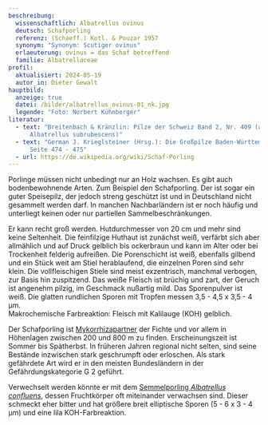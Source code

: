 ```yaml
---
beschreibung:
  wissenschaftlich: Albatrellus ovinus
  deutsch: Schafporling
  referenz: (Schaeff.) Kotl. & Pouzar 1957
  synonym: "Synonym: Scutiger ovinus"
  erlaeuterung: ovinus = das Schaf betreffend
  familie: Albatrellaceae
profil:
  aktualisiert: 2024-05-19
  autor_in: Dieter Gewalt
hauptbild:
  anzeige: true
  datei: /bilder/albatrellus_ovinus-01_nk.jpg
  legende: "Foto: Norbert Kühnberger"
literatur:
  - text: "Breitenbach & Kränzlin: Pilze der Schweiz Band 2, Nr. 409 (als
      Albatrellus subrubescens)"
  - text: "German J. Krieglsteiner (Hrsg.): Die Großpilze Baden-Württembergs Band 1,
      Seite 474 - 475"
  - url: https://de.wikipedia.org/wiki/Schaf-Porling
---
```

Porlinge müssen nicht unbedingt nur an Holz wachsen. Es gibt auch bodenbewohnende Arten. Zum Beispiel den Schafporling.  Der ist sogar ein guter Speisepilz, der jedoch streng geschützt ist und in Deutschland nicht gesammelt werden darf. In manchen Nachbarländern ist er noch häufig und unterliegt keinen oder nur partiellen Sammelbeschränkungen.

Er kann recht groß werden. Hutdurchmesser von 20 cm und mehr sind keine Seltenheit. Die feinfilzige Huthaut ist zunächst weiß, verfärbt sich aber allmählich und auf Druck gelblich bis ockerbraun und kann im Alter oder bei Trockenheit felderig aufreißen. Die Porenschicht ist weiß, ebenfalls gilbend und ein Stück weit am Stiel herablaufend, die einzelnen Poren sind sehr klein. Die vollfleischigen Stiele sind meist exzentrisch, manchmal verbogen, zur Basis hin zuspitzend. Das weiße Fleisch ist brüchig und zart, der Geruch ist angenehm pilzig, im Geschmack nußartig mild. Das Sporenpulver ist weiß. Die glatten rundlichen Sporen mit Tropfen messen 3,5 - 4,5 x 3,5 - 4 µm.\
Makrochemische Farbreaktion: Fleisch mit Kalilauge (KOH) gelblich.

Der Schafporling ist [Mykorrhizapartner](Mykorrhiza "Glossar") der Fichte und vor allem in Höhenlagen zwischen 200 und 800 m zu finden. Erscheinungszeit ist Sommer bis Spätherbst. In früheren Jahren regional nicht selten, sind seine Bestände inzwischen stark geschrumpft oder erloschen. Als stark gefährdete Art wird er in den meisten Bundesländern in der Gefährdungskategorie G 2 geführt. 

Verwechselt werden könnte er mit dem [Semmelporling *Albatrellus confluens*](/pilze/albatrellus-confluens-semmelporling), dessen Fruchtkörper oft miteinander verwachsen sind. Dieser schmeckt eher bitter und hat größere breit elliptische Sporen (5 - 6 x 3 - 4 µm) und eine lila KOH-Farbreaktion.